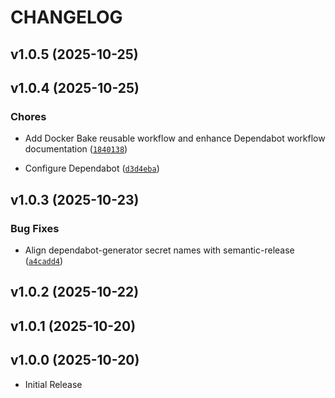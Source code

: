 # CHANGELOG

<!-- version list -->

## v1.0.5 (2025-10-25)


## v1.0.4 (2025-10-25)

### Chores

- Add Docker Bake reusable workflow and enhance Dependabot workflow documentation
  ([`1840138`](https://github.com/CalebSargeant/reusable-workflows/commit/1840138730d8a17a2575071fed679cdb3958bbde))

- Configure Dependabot
  ([`d3d4eba`](https://github.com/CalebSargeant/reusable-workflows/commit/d3d4ebaced09d1d12e2e71b731f06e64bb763e39))


## v1.0.3 (2025-10-23)

### Bug Fixes

- Align dependabot-generator secret names with semantic-release
  ([`a4cadd4`](https://github.com/CalebSargeant/reusable-workflows/commit/a4cadd401a376c6d551154830bddcec606287273))


## v1.0.2 (2025-10-22)


## v1.0.1 (2025-10-20)


## v1.0.0 (2025-10-20)

- Initial Release

